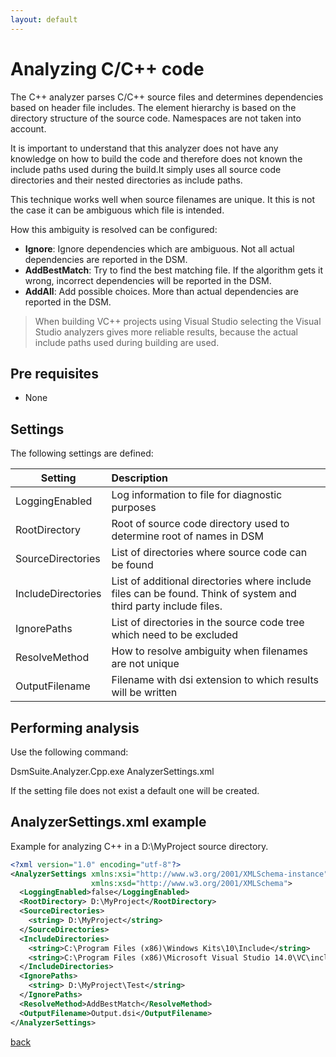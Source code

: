 ```yaml
---
layout: default
---
```


# Analyzing C/C++ code
The C++ analyzer parses C/C++ source files and determines dependencies based on header file includes.
The element hierarchy is based on the directory structure of the source code. Namespaces are not taken into account.

It is important to understand that this analyzer does not have any knowledge on how to build the code and 
therefore does not known the include paths used during the build.It simply uses all source code directories and their nested directories as include paths.
 
This technique works well when source filenames are unique. It this is not the case it can be ambiguous which file is intended.

How this ambiguity is resolved  can be configured:
* **Ignore**: Ignore dependencies which are ambiguous. Not all actual dependencies are reported in the DSM.
* **AddBestMatch**: Try to find the best matching file. If the algorithm gets it wrong, incorrect dependencies will be reported in the DSM.
* **AddAll**: Add possible choices. More than actual dependencies are reported in the DSM.

> When building VC++ projects using Visual Studio selecting the Visual Studio analyzers gives more reliable results, 
> because the actual include paths used during building are used.

## Pre requisites
* None

## Settings

The following settings are defined:

| Setting                 | Description                                                                    | 
| ------------------------|:-------------------------------------------------------------------------------|
| LoggingEnabled          | Log information to file for diagnostic purposes                                |
| RootDirectory           | Root of source code directory used to determine root of names in DSM           |
| SourceDirectories       | List of directories where source code can be found                             |
| IncludeDirectories      | List of additional directories where include files can be found. Think of system and third party include files. |
| IgnorePaths             | List of directories in the source code tree which need to be excluded          |
| ResolveMethod           | How to resolve ambiguity when filenames are not unique                         |
| OutputFilename          | Filename with dsi extension to which results will be written                   |     

## Performing analysis

Use the following command:

DsmSuite.Analyzer.Cpp.exe AnalyzerSettings.xml

If the setting file does not exist a default one will be created.

## AnalyzerSettings.xml example 

Example for analyzing C++ in a D:\MyProject source directory.

```xml
<?xml version="1.0" encoding="utf-8"?>
<AnalyzerSettings xmlns:xsi="http://www.w3.org/2001/XMLSchema-instance" 
                  xmlns:xsd="http://www.w3.org/2001/XMLSchema">
  <LoggingEnabled>false</LoggingEnabled>
  <RootDirectory> D:\MyProject</RootDirectory>
  <SourceDirectories>
    <string> D:\MyProject</string>
  </SourceDirectories>
  <IncludeDirectories>
    <string>C:\Program Files (x86)\Windows Kits\10\Include</string>
    <string>C:\Program Files (x86)\Microsoft Visual Studio 14.0\VC\include</string>
  </IncludeDirectories>
  <IgnorePaths>
    <string> D:\MyProject\Test</string>
  </IgnorePaths>
  <ResolveMethod>AddBestMatch</ResolveMethod>
  <OutputFilename>Output.dsi</OutputFilename>
</AnalyzerSettings>
```

[back](user_guide)
